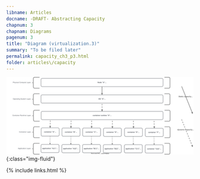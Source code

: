 ```yaml
---
libname: Articles
docname: -DRAFT- Abstracting Capacity
chapnum: 3
chapnam: Diagrams
pagenum: 3
title: "Diagram (virtualization.3)"
summary: "To be filed later"
permalink: capacity_ch3_p3.html
folder: articles\/capacity
---
```


![image](./capacity-virt-3.drawio.svg){:class="img-fluid"}

{% include links.html %}